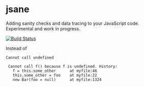 jsane
=====

Adding sanity checks and data tracing to your JavaScript code. Experimental and work in progress.

[![Build Status](https://travis-ci.org/acgessler/jsane.svg?branch=master)](https://travis-ci.org/acgessler/jsane)

Instead of 

`Cannot call undefined`

     Cannot call f() because f is undefined. History:
       f = this.some_other      at myfile:46
       this.some_other = foo    at myfile:22
       new Bar(foo = null)      at myfile:1324
